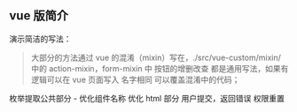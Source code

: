 ## vue 版简介

演示简洁的写法：

> 大部分的方法通过 vue 的混淆（mixin）写在，./src/vue-custom/mixin/中的 action-mixin，form-mixin 中
> 按钮的增删改查 都是通用写法，如果有逻辑可以在 vue 页面写入 名字相同 可以覆盖混淆中的代码；

枚举提取公共部分 -
优化组件名称
优化 html 部分
用户提交，返回错误 权限重置
